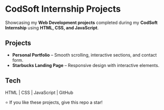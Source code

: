 # CodSoft Internship Projects

Showcasing my **Web Development projects** completed during my **CodSoft Internship** using **HTML, CSS, and JavaScript**.

## Projects
- **Personal Portfolio** – Smooth scrolling, interactive sections, and contact form.
- **Starbucks Landing Page** – Responsive design with interactive elements.  

## Tech
HTML | CSS | JavaScript | GitHub

⭐ If you like these projects, give this repo a star!
